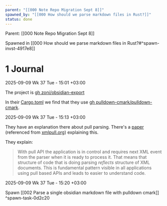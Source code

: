 ```yaml
---
parent: "[[000 Note Repo Migration Sept 8]]"
spawned_by: "[[000 How should we parse markdown files in Rust?]]"
status: done
---
```


Parent: [[000 Note Repo Migration Sept 8]]

Spawned in [[000 How should we parse markdown files in Rust?#^spawn-invst-4917e8]]

# 1 Journal

2025-09-09 Wk 37 Tue - 15:01 +03:00

The project is [gh zoni/obsidian-export](https://github.com/zoni/obsidian-export)

In their [Cargo.toml](https://github.com/zoni/obsidian-export/blob/main/Cargo.toml) we find that they use [gh pulldown-cmark/pulldown-cmark](https://github.com/pulldown-cmark/pulldown-cmark/).

2025-09-09 Wk 37 Tue - 15:13 +03:00

They have an explanation there about pull parsing. There's a [paper](https://www.xmlpull.org/history/index.html) (referenced from [xmlpull.org](https://www.xmlpull.org/)) explaining this.

They explain:

> With pull API the application is in control and requires next XML event from the parser when it is ready to process it. That means that structure of code that is doing parsing _reflects_ structure of XML documents. This is fundamental pattern visible in all applications using pull based APIs and leads to easier to understand code.

2025-09-09 Wk 37 Tue - 15:20 +03:00

Spawn [[002 Parse a single obsidian markdown file with pulldown cmark]] ^spawn-task-0d2c20
